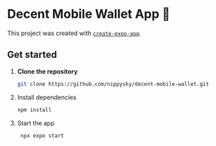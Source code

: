 # Decent Mobile Wallet App 👋

This project was created with [`create-expo-app`](https://www.npmjs.com/package/create-expo-app).

## Get started

1. **Clone the repository**

   ```bash
   git clone https://github.com/nippysky/decent-mobile-wallet.git

   ```

2. Install dependencies

   ```bash
   npm install
   ```

3. Start the app

   ```bash
    npx expo start
   ```
